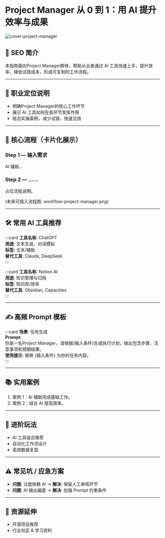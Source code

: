 # Project Manager 从 0 到 1：用 AI 提升效率与成果

![cover-project-manager](assets/cover-project-manager.png)

## 📌 SEO 简介
本指南面向Project Manager群体，帮助从业者通过 AI 工具快速上手，提升效率，降低试错成本，形成可复制的工作流程。

---

## 🎯 职业定位说明
- 明确Project Manager的核心工作环节  
- 展示 AI 工具如何在各环节发挥作用  
- 结合实操案例，减少试错，快速见效  

---

## 🔄 核心流程（卡片化展示）
### Step 1 — 输入需求  
AI 辅助…

### Step 2 — ……  
占位流程说明。

(未来可插入流程图: workflow-project-manager.png)

---

## 🛠️ 常用 AI 工具推荐
:::card
**工具名称**: ChatGPT  
**用途**: 文本生成、对话模拟  
**标签**: 文本/辅助  
**替代工具**: Claude, DeepSeek  
:::

:::card
**工具名称**: Notion AI  
**用途**: 知识管理与归档  
**标签**: 知识库/效率  
**替代工具**: Obsidian, Capacities  
:::

---

## ✍️ 高频 Prompt 模板
:::card
**场景**: 任务生成  
**Prompt**:  
你是一名Project Manager，请根据{输入条件}生成执行计划，输出包含步骤、注意事项和预期结果。  
**使用提示**: 替换 {输入条件} 为你的任务内容。  
:::

---

## 📚 实用案例
1. 案例 1：AI 辅助完成基础工作。  
2. 案例 2：结合 AI 提高效率。  

---

## 🚀 进阶玩法
- AI 工具组合推荐  
- 自动化工作流设计  
- 高效数据复盘  

---

## ⚠️ 常见坑 / 应急方案
- **问题**: 过度依赖 AI → **解决**: 保留人工审核环节  
- **问题**: AI 输出偏差 → **解决**: 加强 Prompt 约束条件  

---

## 🔗 资源延伸
- 开源项目推荐  
- 行业社区 & 学习资料  
